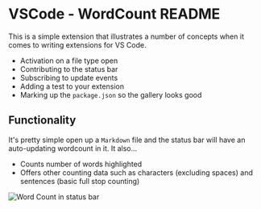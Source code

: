 # VSCode - WordCount README
 
This is a simple extension that illustrates a number of concepts when it comes to writing extensions for VS Code.  

* Activation on a file type open
* Contributing to the status bar
* Subscribing to update events
* Adding a test to your extension
* Marking up the `package.json` so the gallery looks good

## Functionality

It's pretty simple open up a `Markdown` file and the status bar will have an auto-updating wordcount in it. It also...

* Counts number of words highlighted
* Offers other counting data such as characters (excluding spaces) and sentences (basic full stop counting)


![Word Count in status bar](images/wordcount.gif)
